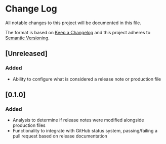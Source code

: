 # Change Log
All notable changes to this project will be documented in this file.

The format is based on [Keep a Changelog](http://keepachangelog.com/)
and this project adheres to [Semantic Versioning](http://semver.org/).

## [Unreleased]
### Added
- Ability to configure what is considered a release note or production file

## [0.1.0]
### Added
- Analysis to determine if release notes were modified alongside production files
- Functionality to integrate with GitHub status system, passing/failing a pull request based on release documentation

